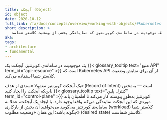 ```yaml
---
title: آبجکت (Object)
id: object
date: 2020-10-12
full_link: /fa/docs/concepts/overview/working-with-objects/#kubernetes-objects
short_description: >
   یک موجودیت در سامانه‌ی کوبرنتیز که نمایانگر بخشی از وضعیت کلاستر شماست.
aka:
tags:
- architecture
- fundamental
---
```

یک موجودیت در سامانه‌ی کوبرنتیز. آبجکت یک
{{< glossary_tooltip text="منبع API" term_id="api-resource" >}}
است که Kubernetes API از آن برای نمایش وضعیت کلاستر شما استفاده می‌کند.

<!--more-->

یک آبجکت کوبرنتیز معمولا «سندی از هدف» (Record of Intent) است — به‌محض این‌که آبجکت را ایجاد کنید،
{{< glossary_tooltip text="کنترل پلین" term_id="control-plane" >}}
کوبرنتیز به‌طور پیوسته کار می‌کند تا اطمینان یابد موردی که این آبجکت نمایندگی می‌کند واقعا وجود دارد.
با ایجاد یک آبجکت، عملا به سامانه‌ی کوبرنتیز می‌گویید می‌خواهید آن بخش از بارکاری (workload) کلاستر شما چگونه باشد؛
این همان «وضعیت مطلوب» (desired state) کلاستر شماست.
